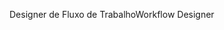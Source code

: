 <span data-ttu-id="7f48f-101">Designer de Fluxo de Trabalho</span><span class="sxs-lookup"><span data-stu-id="7f48f-101">Workflow Designer</span></span>